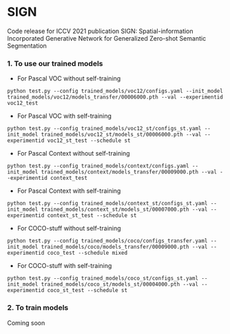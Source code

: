 # SIGN
Code release for ICCV 2021 publication SIGN: Spatial-information Incorporated Generative Network for Generalized Zero-shot Semantic Segmentation

### 1. To use our trained models
- For Pascal VOC without self-training

`python test.py --config trained_models/voc12/configs.yaml --init_model trained_models/voc12/models_transfer/00006000.pth --val --experimentid voc12_test`

- For Pascal VOC with self-training

`python test.py --config trained_models/voc12_st/configs_st.yaml --init_model trained_models/voc12_st/models_st/00006000.pth --val --experimentid voc12_st_test --schedule st`

- For Pascal Context without self-training

`python test.py --config trained_models/context/configs.yaml --init_model trained_models/context/models_transfer/00009000.pth --val --experimentid context_test`

- For Pascal Context with self-training

`python test.py --config trained_models/context_st/configs_st.yaml --init_model trained_models/context_st/models_st/00007000.pth --val --experimentid context_st_test --schedule st`

- For COCO-stuff without self-training

`python test.py --config trained_models/coco/configs_transfer.yaml --init_model trained_models/coco/models_transfer/00009000.pth --val --experimentid coco_test --schedule mixed`

- For COCO-stuff with self-training

`python test.py --config trained_models/coco_st/configs_st.yaml --init_model trained_models/coco_st/models_st/00004000.pth --val --experimentid coco_st_test --schedule st`

### 2. To train models
Coming soon